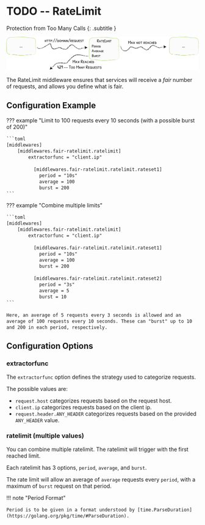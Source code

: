 # TODO -- RateLimit

Protection from Too Many Calls
{: .subtitle }

![RateLimit](../assets/img/middleware/ratelimit.png)

The RateLimit middleware ensures that services will receive a _fair_ number of requests, and allows you define what is fair.

## Configuration Example

??? example "Limit to 100 requests every 10 seconds (with a possible burst of 200)"

    ```toml
    [middlewares]
        [middlewares.fair-ratelimit.ratelimit]
            extractorfunc = "client.ip"
    
              [middlewares.fair-ratelimit.ratelimit.rateset1]
                period = "10s"
                average = 100
                burst = 200
    ```

??? example "Combine multiple limits"

    ```toml
    [middlewares]
        [middlewares.fair-ratelimit.ratelimit]
            extractorfunc = "client.ip"
    
              [middlewares.fair-ratelimit.ratelimit.rateset1]
                period = "10s"
                average = 100
                burst = 200

              [middlewares.fair-ratelimit.ratelimit.rateset2]
                period = "3s"
                average = 5
                burst = 10
    ```
    
    Here, an average of 5 requests every 3 seconds is allowed and an average of 100 requests every 10 seconds. These can "burst" up to 10 and 200 in each period, respectively. 

## Configuration Options

### extractorfunc
 
The `extractorfunc` option defines the strategy used to categorize requests.

The possible values are:

- `request.host` categorizes requests based on the request host.
- `client.ip` categorizes requests based on the client ip.
- `request.header.ANY_HEADER` categorizes requests based on the provided `ANY_HEADER` value.

### ratelimit (multiple values)

You can combine multiple ratelimit. 
The ratelimit will trigger with the first reached limit.

Each ratelimit has 3 options, `period`, `average`, and `burst`.

The rate limit will allow an average of `average` requests every `period`, with a maximum of `burst` request on that period.

!!! note "Period Format"

    Period is to be given in a format understood by [time.ParseDuration](https://golang.org/pkg/time/#ParseDuration).
